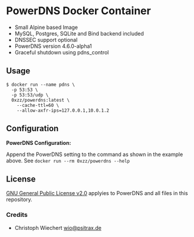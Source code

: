 # PowerDNS Docker Container

* Small Alpine based Image
* MySQL, Postgres, SQLite and Bind backend included
* DNSSEC support optional
* PowerDNS version 4.6.0-alpha1
* Graceful shutdown using pdns_control

## Usage

```shell
$ docker run --name pdns \
  -p 53:53 \
  -p 53:53/udp \
  0xzz/powerdns:latest \
    --cache-ttl=60 \
    --allow-axfr-ips=127.0.0.1,10.0.1.2
```

## Configuration

**PowerDNS Configuration:**

Append the PowerDNS setting to the command as shown in the example above.
See `docker run --rm 0xzz/powerdns --help`


## License

[GNU General Public License v2.0](https://github.com/PowerDNS/pdns/blob/master/COPYING) applyies to PowerDNS and all files in this repository.

### Credits

* Christoph Wiechert <wio@psitrax.de>

